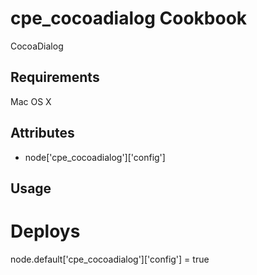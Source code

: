 cpe_cocoadialog Cookbook
=========================
CocoaDialog

Requirements
------------
Mac OS X

Attributes
----------
* node['cpe_cocoadialog']['config']

Usage
-----
  # Deploys
  node.default['cpe_cocoadialog']['config'] = true
